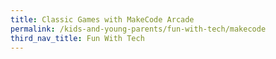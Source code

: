 ```yaml
---
title: Classic Games with MakeCode Arcade
permalink: /kids-and-young-parents/fun-with-tech/makecode
third_nav_title: Fun With Tech
---
```

